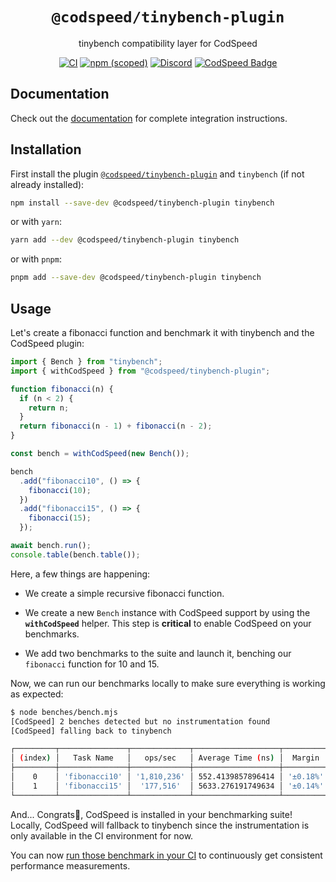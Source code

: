 <div align="center">
<h1><code>@codspeed/tinybench-plugin</code></h1>

tinybench compatibility layer for CodSpeed

[![CI](https://github.com/CodSpeedHQ/codspeed-node/actions/workflows/ci.yml/badge.svg)](https://github.com/CodSpeedHQ/codspeed-node/actions/workflows/ci.yml)
[![npm (scoped)](https://img.shields.io/npm/v/@codspeed/tinybench-plugin)](https://www.npmjs.com/package/@codspeed/tinybench-plugin)
[![Discord](https://img.shields.io/badge/chat%20on-discord-7289da.svg)](https://discord.com/invite/MxpaCfKSqF)
[![CodSpeed Badge](https://img.shields.io/endpoint?url=https://codspeed.io/badge.json)](https://codspeed.io/CodSpeedHQ/codspeed-node)

</div>

## Documentation

Check out the [documentation](https://docs.codspeed.io/benchmarks/nodejs) for complete integration instructions.

## Installation

First install the plugin [`@codspeed/tinybench-plugin`](https://www.npmjs.com/package/@codspeed/tinybench-plugin) and `tinybench` (if not already installed):

```sh
npm install --save-dev @codspeed/tinybench-plugin tinybench
```

or with `yarn`:

```sh
yarn add --dev @codspeed/tinybench-plugin tinybench
```

or with `pnpm`:

```sh
pnpm add --save-dev @codspeed/tinybench-plugin tinybench
```

## Usage

Let's create a fibonacci function and benchmark it with tinybench and the CodSpeed plugin:

```js title="benches/bench.mjs"
import { Bench } from "tinybench";
import { withCodSpeed } from "@codspeed/tinybench-plugin";

function fibonacci(n) {
  if (n < 2) {
    return n;
  }
  return fibonacci(n - 1) + fibonacci(n - 2);
}

const bench = withCodSpeed(new Bench());

bench
  .add("fibonacci10", () => {
    fibonacci(10);
  })
  .add("fibonacci15", () => {
    fibonacci(15);
  });

await bench.run();
console.table(bench.table());
```

Here, a few things are happening:

- We create a simple recursive fibonacci function.
- We create a new `Bench` instance with CodSpeed support by using the **`withCodSpeed`** helper. This step is **critical** to enable CodSpeed on your benchmarks.

- We add two benchmarks to the suite and launch it, benching our `fibonacci` function for 10 and 15.

Now, we can run our benchmarks locally to make sure everything is working as expected:

```sh
$ node benches/bench.mjs
[CodSpeed] 2 benches detected but no instrumentation found
[CodSpeed] falling back to tinybench

┌─────────┬───────────────┬─────────────┬───────────────────┬──────────┬─────────┐
│ (index) │   Task Name   │   ops/sec   │ Average Time (ns) │  Margin  │ Samples │
├─────────┼───────────────┼─────────────┼───────────────────┼──────────┼─────────┤
│    0    │ 'fibonacci10' │ '1,810,236' │ 552.4139857896414 │ '±0.18%' │ 905119  │
│    1    │ 'fibonacci15' │  '177,516'  │ 5633.276191749634 │ '±0.14%' │  88759  │
└─────────┴───────────────┴─────────────┴───────────────────┴──────────┴─────────┘
```

And... Congrats🎉, CodSpeed is installed in your benchmarking suite! Locally, CodSpeed will fallback to tinybench since the instrumentation is only available in the CI environment for now.

You can now [run those benchmark in your CI](https://docs.codspeed.io/benchmarks/nodejs#running-the-benchmarks-in-your-ci) to continuously get consistent performance measurements.

